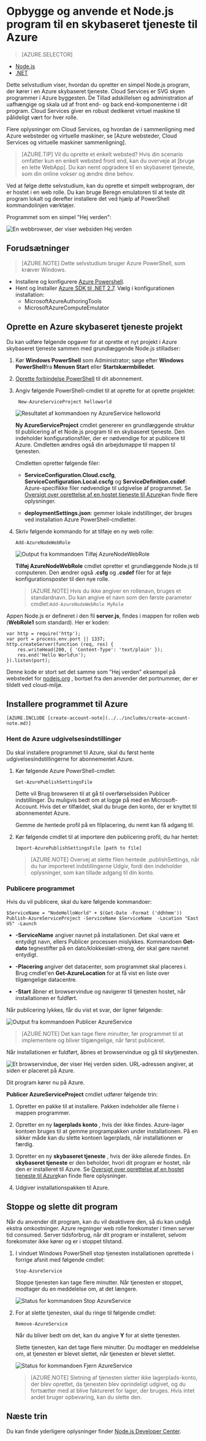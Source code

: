 <properties
    pageTitle="Node.js Introduktion til | Microsoft Azure"
    description="Lær at oprette et simpelt Node.js webprogram og installere den på en Azure skybaseret tjeneste."
    services="cloud-services"
    documentationCenter="nodejs"
    authors="rmcmurray"
    manager="wpickett"
    editor=""/>

<tags
    ms.service="cloud-services"
    ms.workload="tbd"
    ms.tgt_pltfrm="na" 
    ms.devlang="nodejs"
    ms.topic="hero-article"
    ms.date="08/11/2016" 
    ms.author="robmcm"/>

# <a name="build-and-deploy-a-nodejs-application-to-an-azure-cloud-service"></a>Opbygge og anvende et Node.js program til en skybaseret tjeneste til Azure

> [AZURE.SELECTOR]
- [Node.js](cloud-services-nodejs-develop-deploy-app.md)
- [.NET](cloud-services-dotnet-get-started.md)

Dette selvstudium viser, hvordan du opretter en simpel Node.js program, der kører i en Azure skybaseret tjeneste. Cloud Services er SVG skyen programmer i Azure byggesten. De Tillad adskillelsen og administration af uafhængige og skala ud af front end- og back end-komponenterne i dit program.  Cloud Services giver en robust dedikeret virtuel maskine til pålideligt vært for hver rolle.

Flere oplysninger om Cloud Services, og hvordan de i sammenligning med Azure websteder og virtuelle maskiner, se [Azure websteder, Cloud Services og virtuelle maskiner sammenligning].

>[AZURE.TIP] Vil du oprette et enkelt websted? Hvis din scenario omfatter kun en enkelt websted front end, kan du overveje at [bruge en lette WebApp]. Du kan nemt opgradere til en skybaseret tjeneste, som din online vokser og ændre dine behov.

Ved at følge dette selvstudium, kan du oprette et simpelt webprogram, der er hostet i en web rolle. Du kan bruge Beregn emulatoren til at teste dit program lokalt og derefter installere det ved hjælp af PowerShell kommandolinjen værktøjer.

Programmet som en simpel "Hej verden":

![En webbrowser, der viser websiden Hej verden][A web browser displaying the Hello World web page]

## <a name="prerequisites"></a>Forudsætninger

> [AZURE.NOTE] Dette selvstudium bruger Azure PowerShell, som kræver Windows.

- Installere og konfigurere [Azure Powershell].
- Hent og Installer [Azure SDK til .NET 2.7]. Vælg i konfigurationen installation:
    - MicrosoftAzureAuthoringTools
    - MicrosoftAzureComputeEmulator


## <a name="create-an-azure-cloud-service-project"></a>Oprette en Azure skybaseret tjeneste projekt

Du kan udføre følgende opgaver for at oprette et nyt projekt i Azure skybaseret tjeneste sammen med grundlæggende Node.js stilladser:

1. Kør **Windows PowerShell** som Administrator; søge efter **Windows PowerShell**fra **Menuen Start** eller **Startskærmbilledet**.

2. [Oprette forbindelse PowerShell] til dit abonnement.

3. Angiv følgende PowerShell-cmdlet til at oprette for at oprette projektet:

        New-AzureServiceProject helloworld

    ![Resultatet af kommandoen ny AzureService helloworld][The result of the New-AzureService helloworld command]

    **Ny AzureServiceProject** cmdlet genererer en grundlæggende struktur til publicering af et Node.js program til en skybaseret tjeneste. Den indeholder konfigurationsfiler, der er nødvendige for at publicere til Azure. Cmdletten ændres også din arbejdsmappe til mappen til tjenesten.

    Cmdletten opretter følgende filer:

    -   **ServiceConfiguration.Cloud.cscfg**, **ServiceConfiguration.Local.cscfg** og **ServiceDefinition.csdef**: Azure-specifikke filer nødvendige til udgivelse af programmet. Se [Oversigt over oprettelse af en hostet tjeneste til Azure]kan finde flere oplysninger.

    -   **deploymentSettings.json**: gemmer lokale indstillinger, der bruges ved installation Azure PowerShell-cmdletter.

4.  Skriv følgende kommando for at tilføje en ny web rolle:

        Add-AzureNodeWebRole

    ![Output fra kommandoen Tilføj AzureNodeWebRole][The output of the Add-AzureNodeWebRole command]

    **Tilføj AzureNodeWebRole** cmdlet opretter et grundlæggende Node.js til computeren. Den ændrer også **.csfg** og **.csdef** filer for at føje konfigurationsposter til den nye rolle.

    > [AZURE.NOTE] Hvis du ikke angiver en rollenavn, bruges et standardnavn. Du kan angive et navn som den første parameter cmdlet:`Add-AzureNodeWebRole MyRole`

Appen Node.js er defineret i den fil **server.js**, findes i mappen for rollen web (**WebRole1** som standard). Her er koden:

    var http = require('http');
    var port = process.env.port || 1337;
    http.createServer(function (req, res) {
        res.writeHead(200, { 'Content-Type': 'text/plain' });
        res.end('Hello World\n');
    }).listen(port);

Denne kode er stort set det samme som "Hej verden" eksempel på webstedet for [nodejs.org] , bortset fra den anvender det portnummer, der er tildelt ved cloud-miljø.

## <a name="deploy-the-application-to-azure"></a>Installere programmet til Azure

    [AZURE.INCLUDE [create-account-note](../../includes/create-account-note.md)]

### <a name="download-the-azure-publishing-settings"></a>Hent de Azure udgivelsesindstillinger

Du skal installere programmet til Azure, skal du først hente udgivelsesindstillingerne for abonnementet Azure.

1.  Kør følgende Azure PowerShell-cmdlet:

        Get-AzurePublishSettingsFile

    Dette vil Brug browseren til at gå til overførselssiden Publicer indstillinger. Du muligvis bedt om at logge på med en Microsoft-Account. Hvis det er tilfældet, skal du bruge den konto, der er knyttet til abonnementet Azure.

    Gemme de hentede profil på en filplacering, du nemt kan få adgang til.

2.  Kør følgende cmdlet til at importere den publicering profil, du har hentet:

        Import-AzurePublishSettingsFile [path to file]


    > [AZURE.NOTE] Overvej at slette filen hentede .publishSettings, når du har importeret indstillingerne Udgiv, fordi den indeholder oplysninger, som kan tillade adgang til din konto.

### <a name="publish-the-application"></a>Publicere programmet

Hvis du vil publicere, skal du køre følgende kommandoer:

    $ServiceName = "NodeHelloWorld" + $(Get-Date -Format ('ddhhmm'))   
    Publish-AzureServiceProject -ServiceName $ServiceName  -Location "East US" -Launch

- **-ServiceName** angiver navnet på installationen. Det skal være et entydigt navn, ellers Publicer processen mislykkes. Kommandoen **Get-dato** tegnestifter på en dato/klokkeslæt-streng, der skal gøre navnet entydigt.

- **-Placering** angiver det datacenter, som programmet skal placeres i. Brug cmdlet'en **Get-AzureLocation** for at få vist en liste over tilgængelige datacentre.

- **-Start** åbner et browservindue og navigerer til tjenesten hostet, når installationen er fuldført.

Når publicering lykkes, får du vist et svar, der ligner følgende:

![Output fra kommandoen Publicer AzureService][The output of the Publish-AzureService command]

> [AZURE.NOTE]
> Det kan tage flere minutter, før programmet til at implementere og bliver tilgængelige, når først publiceret.

Når installationen er fuldført, åbnes et browservindue og gå til skytjenesten.

![Et browservindue, der viser Hej verden siden. URL-adressen angiver, at siden er placeret på Azure.][A browser window displaying the hello world page; the URL indicates the page is hosted on Azure.]

Dit program kører nu på Azure.

**Publicer AzureServiceProject** cmdlet udfører følgende trin:

1.  Opretter en pakke til at installere. Pakken indeholder alle filerne i mappen programmer.

2.  Opretter en ny **lagerplads konto** , hvis der ikke findes. Azure-lager kontoen bruges til at gemme programpakken under installationen. På en sikker måde kan du slette kontoen lagerplads, når installationen er færdig.

3.  Opretter en ny **skybaseret tjeneste** , hvis der ikke allerede findes. En **skybaseret tjeneste** er den beholder, hvori dit program er hostet, når den er installeret til Azure. Se [Oversigt over oprettelse af en hostet tjeneste til Azure]kan finde flere oplysninger.

4.  Udgiver installationspakken til Azure.


## <a name="stopping-and-deleting-your-application"></a>Stoppe og slette dit program

Når du anvender dit program, kan du vil deaktivere den, så du kan undgå ekstra omkostninger. Azure regninger web rolle forekomster i timen server tid consumed. Server tidsforbrug, når dit program er installeret, selvom forekomster ikke kører og er i stoppet tilstand.

1.  I vinduet Windows PowerShell stop tjenesten installationen oprettede i forrige afsnit med følgende cmdlet:

        Stop-AzureService

    Stoppe tjenesten kan tage flere minutter. Når tjenesten er stoppet, modtager du en meddelelse om, at det længere.

    ![Status for kommandoen Stop AzureService][The status of the Stop-AzureService command]

2.  For at slette tjenesten, skal du ringe til følgende cmdlet:

        Remove-AzureService

    Når du bliver bedt om det, kan du angive **Y** for at slette tjenesten.

    Slette tjenesten, kan det tage flere minutter. Du modtager en meddelelse om, at tjenesten er blevet slettet, når tjenesten er blevet slettet.

    ![Status for kommandoen Fjern AzureService][The status of the Remove-AzureService command]

    > [AZURE.NOTE] Sletning af tjenesten sletter ikke lagerplads-konto, der blev oprettet, da tjenesten blev oprindeligt udgivet, og du fortsætter med at blive faktureret for lager, der bruges. Hvis intet andet bruger opbevaring, kan du slette den.

## <a name="next-steps"></a>Næste trin

Du kan finde yderligere oplysninger finder [Node.js Developer Center].

<!-- URL List -->

[Azure websteder, Skytjenester og virtuelle maskiner sammenligning]: ../app-service-web/choose-web-site-cloud-service-vm.md
[Brug af en lette WebApp]: ../app-service-web/web-sites-nodejs-develop-deploy-mac.md
[Azure Powershell]: ../powershell-install-configure.md
[Azure SDK til .NET 2.7]: http://www.microsoft.com/en-us/download/details.aspx?id=48178
[Oprette forbindelse PowerShell]: ../powershell-install-configure.md#how-to-connect-to-your-subscription
[nodejs.org]: http://nodejs.org/
[Oversigt over oprettelse af en hostet tjeneste til Azure]: https://azure.microsoft.com/documentation/services/cloud-services/
[Node.js Developer Center]: https://azure.microsoft.com/develop/nodejs/

<!-- IMG List -->

[The result of the New-AzureService helloworld command]: ./media/cloud-services-nodejs-develop-deploy-app/node9.png
[The output of the Add-AzureNodeWebRole command]: ./media/cloud-services-nodejs-develop-deploy-app/node11.png
[A web browser displaying the Hello World web page]: ./media/cloud-services-nodejs-develop-deploy-app/node14.png
[The output of the Publish-AzureService command]: ./media/cloud-services-nodejs-develop-deploy-app/node19.png
[A browser window displaying the hello world page; the URL indicates the page is hosted on Azure.]: ./media/cloud-services-nodejs-develop-deploy-app/node21.png
[The status of the Stop-AzureService command]: ./media/cloud-services-nodejs-develop-deploy-app/node48.png
[The status of the Remove-AzureService command]: ./media/cloud-services-nodejs-develop-deploy-app/node49.png
